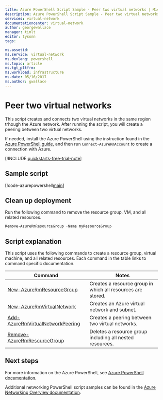 ```yaml
---
title: Azure PowerShell Script Sample - Peer two virtual networks | Microsoft Docs
description: Azure PowerShell Script Sample - Peer two virtual networks
services: virtual-network
documentationcenter: virtual-network
author: georgewallace
manager: timlt
editor: tysonn
tags:

ms.assetid:
ms.service: virtual-network
ms.devlang: powershell
ms.topic: article
ms.tgt_pltfrm:
ms.workload: infrastructure
ms.date: 05/16/2017
ms.author: gwallace
---
```


# Peer two virtual networks

This script creates and connects two virtual networks in the same region trhough the Azure network. After running the script, you will create a peering between two virtual networks.

If needed, install the Azure PowerShell using the instruction found in the [Azure PowerShell guide](https://docs.microsoft.com/powershell/azureps-cmdlets-docs/), and then run `Connect-AzureRmAccount` to create a connection with Azure.

[!INCLUDE [quickstarts-free-trial-note](../../../includes/quickstarts-free-trial-note.md)]

## Sample script

[!code-azurepowershell[main](../../../powershell_scripts/virtual-network/peer-two-virtual-networks/peer-two-virtual-networks.ps1 "Peer two networks")]

## Clean up deployment 

Run the following command to remove the resource group, VM, and all related resources.

```powershell
Remove-AzureRmResourceGroup -Name myResourceGroup
```

## Script explanation

This script uses the following commands to create a resource group, virtual machine, and all related resources. Each command in the table links to command specific documentation.

| Command | Notes |
|---|---|
| [New-AzureRmResourceGroup](/powershell/module/azurerm.resources/new-azurermresourcegroup) | Creates a resource group in which all resources are stored. | 
| [New-AzureRmVirtualNetwork](/powershell/module/azurerm.network/new-azurermvirtualnetwork)| Creates an Azure virtual network and subnet. |
| [Add-AzureRmVirtualNetworkPeering](/powershell/module/azurerm.network/add-azurermvirtualnetworkpeering) | Creates a peering between two virtual networks.  |
| [Remove-AzureRmResourceGroup](/powershell/module/azurerm.resources/remove-azurermresourcegroup) | Deletes a resource group including all nested resources. |

## Next steps

For more information on the Azure PowerShell, see [Azure PowerShell documentation](https://docs.microsoft.com/powershell/azure/overview).

Additional networking PowerShell script samples can be found in the [Azure Networking Overview documentation](../powershell-samples.md?toc=%2fazure%2fnetworking%2ftoc.json).